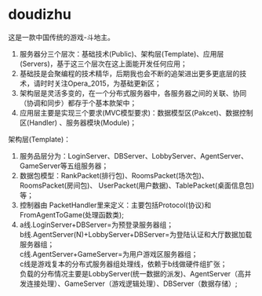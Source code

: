 # doudizhu

这是一款中国传统的游戏-斗地主。 <br>
1. 服务器分三个层次：基础技术(Public)、架构层(Template)、应用层(Servers)，基于这三个层次在这上面能开发任何应用； <br>
2. 基础技是会聚编程的技术精华，后期我也会不断的追架进出更多更底层的技术，请时时关注Opera_2015，为基础更新区； <br>
3. 架构层是灵活多变的，在一个分布式服务器中，各服务器之间的关联、协同（协调和同步）都存于个基本款架中；   <br>
4. 应用层主要是实现三个要求(MVC模型要求)：数据模型区(Pakcet)、数据控制区(Handler) 、服务器模块(Module)；  <br>

  
架构层(Template)：<br>
1. 服务品层分为：LoginServer、DBServer、LobbyServer、AgentServer、GameServer等五组服务器； <br>
2. 数据包模型：RankPacket(排行包)、RoomsPacket(场次包)、RoomsPacket(房间包)、
   UserPacket(用户数据)、TablePacket(桌面信息包)等； <br>
3. 控制器由 PacketHandler里来定义：主要包括Protocol(协议)和FromAgentToGame(处理函数类); <br>
4. a线.LoginServer+DBServer=为预登录服务器组； <br>
  b线.AgentServer(N)+LobbyServer+DBServer=为登陆认证和大厅数据加载服务器组； <br>
  c线.AgentServer+GameServer=为用户游戏区服务器组； <br>
  c线是游戏复本的分布式服务器组处理线，依赖于b线做硬件组扩张； <br>
  负载的分布情况主要是LobbyServer(统一数据的派发)、AgentServer（高并发连接处理）、GameServer（游戏逻辑处理）、DBServer（数据存储）; <br>

